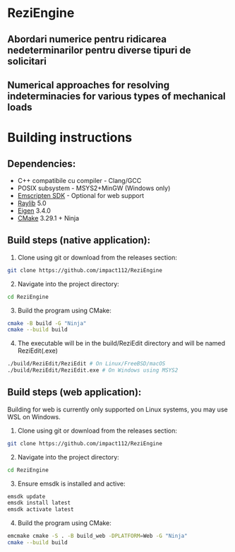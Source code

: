 # ReziEngine
## Abordari numerice pentru ridicarea nedeterminarilor pentru diverse tipuri de solicitari
## Numerical approaches for resolving indeterminacies for various types of mechanical loads

# Building instructions

## Dependencies:
- C++ compatibile cu compiler - Clang/GCC
- POSIX subsystem - MSYS2+MinGW (Windows only)
- [Emscripten SDK](https://emscripten.org/docs/getting_started/downloads.html) - Optional for web support
- [Raylib](https://github.com/raysan5/raylib/releases/tag/5.0) 5.0
- [Eigen](https://gitlab.com/libeigen/eigen/-/releases/3.4.0) 3.4.0
- [CMake](https://cmake.org/download/) 3.29.1 + Ninja

## Build steps (native application):

1. Clone using git or download from the releases section:
```bash
git clone https://github.com/impact112/ReziEngine
```
2. Navigate into the project directory:
```bash
cd ReziEngine
```
3. Build the program using CMake:
```bash
cmake -B build -G "Ninja"
cmake --build build
```
4. The executable will be in the build/ReziEdit directory and will be named ReziEdit(.exe)
```bash
./build/ReziEdit/ReziEdit # On Linux/FreeBSD/macOS
./build/ReziEdit/ReziEdit.exe # On Windows using MSYS2
```

## Build steps (web application):
Building for web is currently only supported on Linux systems, you may use WSL on Windows.
1. Clone using git or download from the releases section:
```bash
git clone https://github.com/impact112/ReziEngine
```
2. Navigate into the project directory:
```bash
cd ReziEngine
```
3. Ensure emsdk is installed and active:
```bash
emsdk update
emsdk install latest
emsdk activate latest
```
4. Build the program using CMake:
```bash
emcmake cmake -S . -B build_web -DPLATFORM=Web -G "Ninja"
cmake --build build
```

